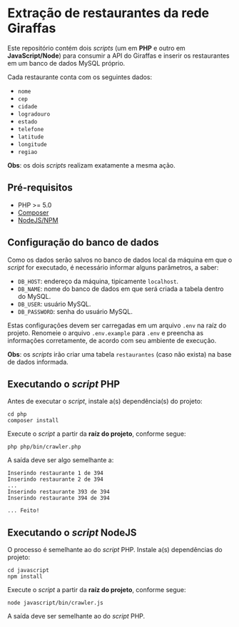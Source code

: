 # Extração de restaurantes da rede Giraffas

Este repositório contém dois *scripts* (um em **PHP** e outro em **JavaScript/Node**) para consumir a API do Giraffas e inserir os restaurantes em um banco de dados MySQL próprio. 

Cada restaurante conta com os seguintes dados:

* `nome`
* `cep`
* `cidade`
* `logradouro`
* `estado`
* `telefone`
* `latitude`
* `longitude`
* `regiao`

**Obs**: os dois *scripts* realizam exatamente a mesma ação.

## Pré-requisitos

*  PHP >= 5.0
*  [Composer](https://getcomposer.org/)
*  [NodeJS/NPM](https://nodejs.org/en/)

## Configuração do banco de dados

Como os dados serão salvos no banco de dados local da máquina em que o *script* for executado, é necessário informar alguns parâmetros, a saber:

* `DB_HOST`: endereço da máquina, tipicamente `localhost`.
* `DB_NAME`: nome do banco de dados em que será criada a tabela dentro do MySQL.
* `DB_USER`: usuário MySQL.
* `DB_PASSWORD`: senha do usuário MySQL.
  
Estas configurações devem ser carregadas em um arquivo `.env` na raíz do projeto. Renomeie o arquivo `.env.example` para `.env` e preencha as informações corretamente, de acordo com seu ambiente de execução.

**Obs**: os *scripts* irão criar uma tabela `restaurantes` (caso não exista) na base de dados informada.

## Executando o *script* PHP

Antes de executar o *script*, instale a(s) dependência(s) do projeto:

```
cd php
composer install
```

Execute o *script* a partir da **raíz do projeto**, conforme segue:

```
php php/bin/crawler.php
```

A saída deve ser algo semelhante a:


```
Inserindo restaurante 1 de 394
Inserindo restaurante 2 de 394
...
Inserindo restaurante 393 de 394
Inserindo restaurante 394 de 394

... Feito!
```

## Executando o *script* NodeJS

O processo é semelhante ao do *script* PHP. Instale a(s) dependências do projeto:

```
cd javascript
npm install
```

Execute o *script* a partir da **raíz do projeto**, conforme segue:

```
node javascript/bin/crawler.js
```

A saída deve ser semelhante ao do *script* PHP.